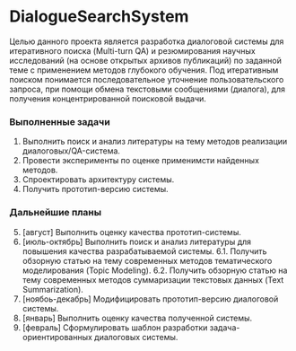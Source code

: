 # DialogueSearchSystem

Целью данного проекта является разработка диалоговой системы для итеративного поиска (Multi-turn QA) и резюмирования научных исследований (на основе открытых архивов публикаций) по заданной теме с применением методов глубокого обучения. Под итеративным поиском понимается последовательное уточнение пользовательского запроса, при помощи обмена текстовыми сообщениями (диалога), для получения концентрированной поисковой выдачи.

### Выполненные задачи 
1. Выполнить поиск и анализ литературы на тему методов реализации диалоговых/QA-система.
2. Провести эксперименты по оценке применимсти найденных методов.
3. Спроектировать архитектуру системы.
4. Получить прототип-версию системы.

### Дальнейшие планы
5. [август] Выполнить оценку качества прототип-системы.
6. [июль-октябрь] Выполнить поиск и анализ литературы для повышения качества разрабатываемой системы.
6.1. Получить обзорную статью на тему современных методов тематического моделирования (Topic Modeling).
6.2. Получить обзорную статью на тему современных методов суммаризации текстовых данных (Text Summarization).
7. [ноябоь-декабрь] Модифицировать прототип-версию диалоговой системы.
8. [январь] Выполнить оценку качества полученной системы.
9. [февраль] Сформулировать шаблон разработки задача-ориентированных диалоговых системы.
